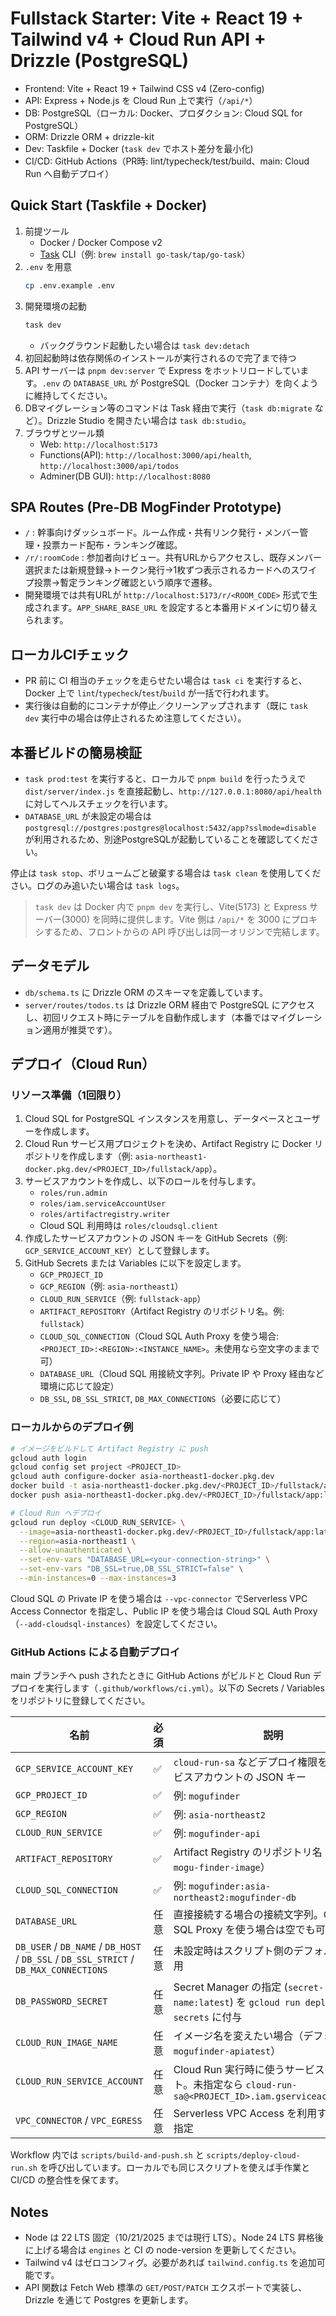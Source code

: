 # Fullstack Starter: Vite + React 19 + Tailwind v4 + Cloud Run API + Drizzle (PostgreSQL)

- Frontend: Vite + React 19 + Tailwind CSS v4 (Zero-config)
- API: Express + Node.js を Cloud Run 上で実行（`/api/*`）
- DB: PostgreSQL（ローカル: Docker、プロダクション: Cloud SQL for PostgreSQL）
- ORM: Drizzle ORM + drizzle-kit
- Dev: Taskfile + Docker (`task dev` でホスト差分を最小化)
- CI/CD: GitHub Actions（PR時: lint/typecheck/test/build、main: Cloud Run へ自動デプロイ）

## Quick Start (Taskfile + Docker)
1. 前提ツール
   - Docker / Docker Compose v2
   - [Task](https://taskfile.dev) CLI（例: `brew install go-task/tap/go-task`）
2. `.env` を用意
   ```bash
   cp .env.example .env
   ```
3. 開発環境の起動
   ```bash
   task dev
   ```
   - バックグラウンド起動したい場合は `task dev:detach`
4. 初回起動時は依存関係のインストールが実行されるので完了まで待つ
5. API サーバーは `pnpm dev:server` で Express をホットリロードしています。`.env` の `DATABASE_URL` が PostgreSQL（Docker コンテナ）を向くように維持してください。
6. DBマイグレーション等のコマンドは Task 経由で実行（`task db:migrate` など）。Drizzle Studio を開きたい場合は `task db:studio`。
7. ブラウザとツール類
   - Web: `http://localhost:5173`
   - Functions(API): `http://localhost:3000/api/health`, `http://localhost:3000/api/todos`
   - Adminer(DB GUI): `http://localhost:8080`

## SPA Routes (Pre-DB MogFinder Prototype)
- `/` : 幹事向けダッシュボード。ルーム作成・共有リンク発行・メンバー管理・投票カード配布・ランキング確認。
- `/r/:roomCode` : 参加者向けビュー。共有URLからアクセスし、既存メンバー選択または新規登録→トークン発行→1枚ずつ表示されるカードへのスワイプ投票→暫定ランキング確認という順序で遷移。
- 開発環境では共有URLが `http://localhost:5173/r/<ROOM_CODE>` 形式で生成されます。`APP_SHARE_BASE_URL` を設定すると本番用ドメインに切り替えられます。

## ローカルCIチェック
- PR 前に CI 相当のチェックを走らせたい場合は `task ci` を実行すると、Docker 上で `lint`/`typecheck`/`test`/`build` が一括で行われます。
- 実行後は自動的にコンテナが停止／クリーンアップされます（既に `task dev` 実行中の場合は停止されるため注意してください）。

## 本番ビルドの簡易検証
- `task prod:test` を実行すると、ローカルで `pnpm build` を行ったうえで `dist/server/index.js` を直接起動し、`http://127.0.0.1:8080/api/health` に対してヘルスチェックを行います。
- `DATABASE_URL` が未設定の場合は `postgresql://postgres:postgres@localhost:5432/app?sslmode=disable` が利用されるため、別途PostgreSQLが起動していることを確認してください。

停止は `task stop`、ボリュームごと破棄する場合は `task clean` を使用してください。ログのみ追いたい場合は `task logs`。

> `task dev` は Docker 内で `pnpm dev` を実行し、Vite(5173) と Express サーバー(3000) を同時に提供します。Vite 側は `/api/*` を 3000 にプロキシするため、フロントからの API 呼び出しは同一オリジンで完結します。

## データモデル
- `db/schema.ts` に Drizzle ORM のスキーマを定義しています。
- `server/routes/todos.ts` は Drizzle ORM 経由で PostgreSQL にアクセスし、初回リクエスト時にテーブルを自動作成します（本番ではマイグレーション適用が推奨です）。

## デプロイ（Cloud Run）

### リソース準備（1回限り）
1. Cloud SQL for PostgreSQL インスタンスを用意し、データベースとユーザーを作成します。
2. Cloud Run サービス用プロジェクトを決め、Artifact Registry に Docker リポジトリを作成します（例: `asia-northeast1-docker.pkg.dev/<PROJECT_ID>/fullstack/app`）。
3. サービスアカウントを作成し、以下のロールを付与します。
   - `roles/run.admin`
   - `roles/iam.serviceAccountUser`
   - `roles/artifactregistry.writer`
   - Cloud SQL 利用時は `roles/cloudsql.client`
4. 作成したサービスアカウントの JSON キーを GitHub Secrets（例: `GCP_SERVICE_ACCOUNT_KEY`）として登録します。
5. GitHub Secrets または Variables に以下を設定します。
   - `GCP_PROJECT_ID`
   - `GCP_REGION`（例: `asia-northeast1`）
   - `CLOUD_RUN_SERVICE`（例: `fullstack-app`）
   - `ARTIFACT_REPOSITORY`（Artifact Registry のリポジトリ名。例: `fullstack`）
   - `CLOUD_SQL_CONNECTION`（Cloud SQL Auth Proxy を使う場合: `<PROJECT_ID>:<REGION>:<INSTANCE_NAME>`。未使用なら空文字のままで可）
   - `DATABASE_URL`（Cloud SQL 用接続文字列。Private IP や Proxy 経由など環境に応じて設定）
   - `DB_SSL`, `DB_SSL_STRICT`, `DB_MAX_CONNECTIONS`（必要に応じて）

### ローカルからのデプロイ例

```bash
# イメージをビルドして Artifact Registry に push
gcloud auth login
gcloud config set project <PROJECT_ID>
gcloud auth configure-docker asia-northeast1-docker.pkg.dev
docker build -t asia-northeast1-docker.pkg.dev/<PROJECT_ID>/fullstack/app:latest .
docker push asia-northeast1-docker.pkg.dev/<PROJECT_ID>/fullstack/app:latest

# Cloud Run へデプロイ
gcloud run deploy <CLOUD_RUN_SERVICE> \
  --image=asia-northeast1-docker.pkg.dev/<PROJECT_ID>/fullstack/app:latest \
  --region=asia-northeast1 \
  --allow-unauthenticated \
  --set-env-vars "DATABASE_URL=<your-connection-string>" \
  --set-env-vars "DB_SSL=true,DB_SSL_STRICT=false" \
  --min-instances=0 --max-instances=3
```

Cloud SQL の Private IP を使う場合は `--vpc-connector` でServerless VPC Access Connector を指定し、Public IP を使う場合は Cloud SQL Auth Proxy（`--add-cloudsql-instances`）を設定してください。

### GitHub Actions による自動デプロイ

main ブランチへ push されたときに GitHub Actions がビルドと Cloud Run デプロイを実行します（`.github/workflows/ci.yml`）。以下の Secrets / Variables をリポジトリに登録してください。

| 名前 | 必須 | 説明 |
| ---- | ---- | ---- |
| `GCP_SERVICE_ACCOUNT_KEY` | ✅ | `cloud-run-sa` などデプロイ権限を持つサービスアカウントの JSON キー |
| `GCP_PROJECT_ID` | ✅ | 例: `mogufinder` |
| `GCP_REGION` | ✅ | 例: `asia-northeast2` |
| `CLOUD_RUN_SERVICE` | ✅ | 例: `mogufinder-api` |
| `ARTIFACT_REPOSITORY` | ✅ | Artifact Registry のリポジトリ名（例: `mogu-finder-image`） |
| `CLOUD_SQL_CONNECTION` | ✅ | 例: `mogufinder:asia-northeast2:mogufinder-db` |
| `DATABASE_URL` | 任意 | 直接接続する場合の接続文字列。Cloud SQL Proxy を使う場合は空でも可 |
| `DB_USER` / `DB_NAME` / `DB_HOST` / `DB_SSL` / `DB_SSL_STRICT` / `DB_MAX_CONNECTIONS` | 任意 | 未設定時はスクリプト側のデフォルトを利用 |
| `DB_PASSWORD_SECRET` | 任意 | Secret Manager の指定 (`secret-name:latest`) を `gcloud run deploy --set-secrets` に付与 |
| `CLOUD_RUN_IMAGE_NAME` | 任意 | イメージ名を変えたい場合（デフォルトは `mogufinder-apiatest`） |
| `CLOUD_RUN_SERVICE_ACCOUNT` | 任意 | Cloud Run 実行時に使うサービスアカウント。未指定なら `cloud-run-sa@<PROJECT_ID>.iam.gserviceaccount.com` |
| `VPC_CONNECTOR` / `VPC_EGRESS` | 任意 | Serverless VPC Access を利用する場合に指定 |

Workflow 内では `scripts/build-and-push.sh` と `scripts/deploy-cloud-run.sh` を呼び出しています。ローカルでも同じスクリプトを使えば手作業と CI/CD の整合性を保てます。

## Notes
- Node は 22 LTS 固定（10/21/2025 までは現行 LTS）。Node 24 LTS 昇格後に上げる場合は `engines` と CI の node-version を更新してください。
- Tailwind v4 はゼロコンフィグ。必要があれば `tailwind.config.ts` を追加可能です。
- API 関数は Fetch Web 標準の `GET/POST/PATCH` エクスポートで実装し、Drizzle を通じて Postgres を更新します。
